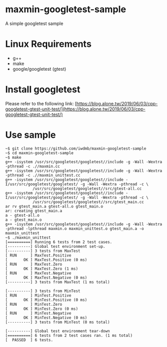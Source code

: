 # maxmin-googletest-sample
A simple googletest sample

# Linux Requirements

- g++
- make
- google/googletest (gtest)

# Install googletest

Please refer to the following link: 
[https://blog.alone.tw/2019/06/03/cpp-googletest-gtest-unit-test/](https://blog.alone.tw/2019/06/03/cpp-googletest-gtest-unit-test/)

# Use sample

```
~$ git clone https://github.com/iwdmb/maxmin-googletest-sample
~$ cd maxmin-googletest-sample
~$ make
g++ -isystem /usr/src/googletest/googletest//include -g -Wall -Wextra -pthread -c .//maxmin.cc
g++ -isystem /usr/src/googletest/googletest//include -g -Wall -Wextra -pthread -c .//maxmin_unittest.cc
g++ -isystem /usr/src/googletest/googletest//include -I/usr/src/googletest/googletest/ -g -Wall -Wextra -pthread -c \
            /usr/src/googletest/googletest//src/gtest-all.cc
g++ -isystem /usr/src/googletest/googletest//include -I/usr/src/googletest/googletest/ -g -Wall -Wextra -pthread -c \
            /usr/src/googletest/googletest//src/gtest_main.cc
ar rv gtest_main.a gtest-all.o gtest_main.o
ar: creating gtest_main.a
a - gtest-all.o
a - gtest_main.o
g++ -isystem /usr/src/googletest/googletest//include -g -Wall -Wextra -pthread -lpthread maxmin.o maxmin_unittest.o gtest_main.a -o maxmin_unittest
~$ ./maxmin_unittest
[==========] Running 6 tests from 2 test cases.
[----------] Global test environment set-up.
[----------] 3 tests from MaxTest
[ RUN      ] MaxTest.Positive
[       OK ] MaxTest.Positive (0 ms)
[ RUN      ] MaxTest.Zero
[       OK ] MaxTest.Zero (1 ms)
[ RUN      ] MaxTest.Negative
[       OK ] MaxTest.Negative (0 ms)
[----------] 3 tests from MaxTest (1 ms total)

[----------] 3 tests from MinTest
[ RUN      ] MinTest.Positive
[       OK ] MinTest.Positive (0 ms)
[ RUN      ] MinTest.Zero
[       OK ] MinTest.Zero (0 ms)
[ RUN      ] MinTest.Negative
[       OK ] MinTest.Negative (0 ms)
[----------] 3 tests from MinTest (0 ms total)

[----------] Global test environment tear-down
[==========] 6 tests from 2 test cases ran. (1 ms total)
[  PASSED  ] 6 tests.
```
